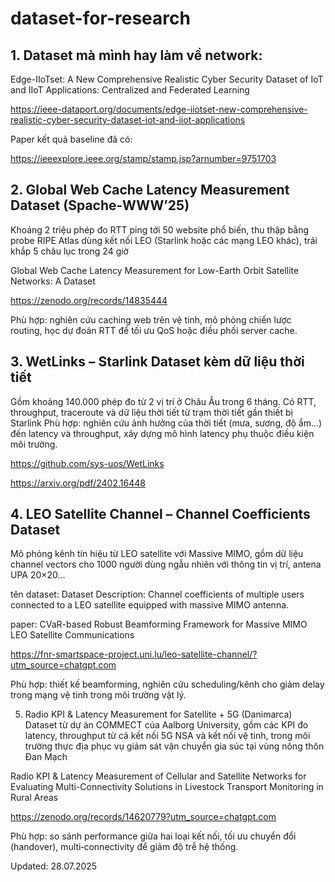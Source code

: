 # dataset-for-research

## 1. Dataset mà mình hay làm về network: 
Edge-IIoTset: A New Comprehensive Realistic Cyber Security Dataset of IoT and IIoT Applications: Centralized and Federated Learning

https://ieee-dataport.org/documents/edge-iiotset-new-comprehensive-realistic-cyber-security-dataset-iot-and-iiot-applications

Paper kết quả baseline đã có:

https://ieeexplore.ieee.org/stamp/stamp.jsp?arnumber=9751703

## 2. Global Web Cache Latency Measurement Dataset (Spache‑WWW’25)
Khoảng 2 triệu phép đo RTT ping tới 50 website phổ biến, thu thập bằng probe RIPE Atlas dùng kết nối LEO (Starlink hoặc các mạng LEO khác), trải khắp 5 châu lục trong 24 giờ 

Global Web Cache Latency Measurement for Low-Earth Orbit Satellite Networks: A Dataset

https://zenodo.org/records/14835444

Phù hợp: nghiên cứu caching web trên vệ tinh, mô phỏng chiến lược routing, học dự đoán RTT để tối ưu QoS hoặc điều phối server cache.


## 3. WetLinks – Starlink Dataset kèm dữ liệu thời tiết
Gồm khoảng 140.000 phép đo từ 2 vị trí ở Châu Âu trong 6 tháng. Có RTT, throughput, traceroute và dữ liệu thời tiết từ trạm thời tiết gần thiết bị Starlink 
Phù hợp: nghiên cứu ảnh hưởng của thời tiết (mưa, sương, độ ẩm...) đến latency và throughput, xây dựng mô hình latency phụ thuộc điều kiện môi trường.

https://github.com/sys-uos/WetLinks

https://arxiv.org/pdf/2402.16448


## 4. LEO Satellite Channel – Channel Coefficients Dataset
Mô phỏng kênh tín hiệu từ LEO satellite với Massive MIMO, gồm dữ liệu channel vectors cho 1000 người dùng ngẫu nhiên với thông tin vị trí, antena UPA 20×20… 

tên dataset: Dataset Description: Channel coefficients of multiple users connected to a LEO satellite equipped with massive MIMO antenna.

paper: CVaR-based Robust Beamforming Framework for Massive MIMO LEO Satellite Communications

https://fnr-smartspace-project.uni.lu/leo-satellite-channel/?utm_source=chatgpt.com

Phù hợp: thiết kế beamforming, nghiên cứu scheduling/kênh cho giảm delay trong mạng vệ tinh trong môi trường vật lý.

5. Radio KPI & Latency Measurement for Satellite + 5G (Danimarca)
Dataset từ dự án COMMECT của Aalborg University, gồm các KPI đo latency, throughput từ cả kết nối 5G NSA và kết nối vệ tinh, trong môi trường thực địa phục vụ giám sát vận chuyển gia súc tại vùng nông thôn Đan Mạch 

Radio KPI & Latency Measurement of Cellular and Satellite Networks for Evaluating Multi-Connectivity Solutions in Livestock Transport Monitoring in Rural Areas

https://zenodo.org/records/14620779?utm_source=chatgpt.com

Phù hợp: so sánh performance giữa hai loại kết nối, tối ưu chuyển đổi (handover), multi‑connectivity để giảm độ trễ hệ thống.

Updated: 28.07.2025
